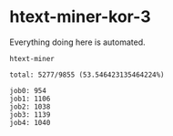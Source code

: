 # htext-miner-kor-3

Everything doing here is automated.

```
htext-miner

total: 5277/9855 (53.546423135464224%)

job0: 954
job1: 1106
job2: 1038
job3: 1139
job4: 1040
```